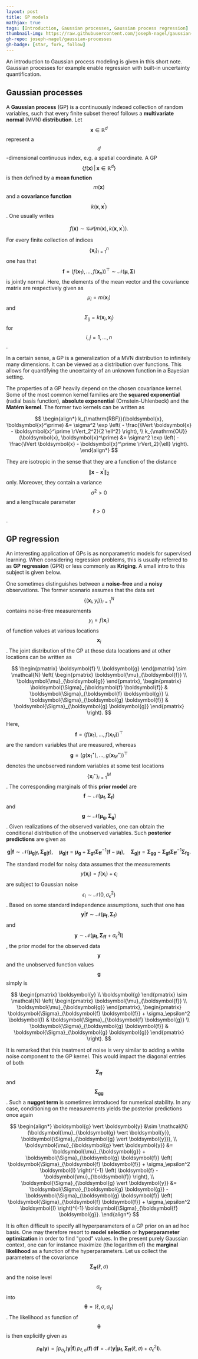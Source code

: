 ```yaml
---
layout: post
title: GP models
mathjax: true
tags: [Introduction, Gaussian processes, Gaussian process regression]
thumbnail-img: https://raw.githubusercontent.com/joseph-nagel/gaussian-processes/main/assets/predictions.svg
gh-repo: joseph-nagel/gaussian-processes
gh-badge: [star, fork, follow]
---
```


An introduction to Gaussian process modeling is given in this short note.
Gaussian processes for example enable regression with built-in uncertainty quantification.


## Gaussian processes

A **Gaussian process** (GP) is a continuously indexed collection of random variables, such that every finite subset thereof follows a **multivariate normal** (MVN) **distribution**. Let $$\boldsymbol{x} \in \mathbb{R}^d$$ represent a $$d$$-dimensional continuous index, e.g. a spatial coordinate. A GP $$\{f(\boldsymbol{x}) \, \vert \, \boldsymbol{x} \in \mathbb{R}^d\}$$ is then defined by a **mean function** $$m(\boldsymbol{x})$$ and a **covariance function** $$k(\boldsymbol{x}, \boldsymbol{x}^\prime)$$. One usually writes

$$
f(\boldsymbol{x}) \sim
\mathcal{GP} \left( m(\boldsymbol{x}), k(\boldsymbol{x}, \boldsymbol{x}^\prime) \right).
$$

For every finite collection of indices $$\{\boldsymbol{x}_i\}_{i=1}^n$$ one has that $$\boldsymbol{f} = (f(\boldsymbol{x}_1), \ldots, f(\boldsymbol{x}_n))^\top \sim \mathcal{N}(\boldsymbol{\mu}, \boldsymbol{\Sigma})$$ is jointly normal. Here, the elements of the mean vector and the covariance matrix are respectively given as $$\mu_i = m(\boldsymbol{x}_i)$$ and $$\Sigma_{ij} = k(\boldsymbol{x}_i, \boldsymbol{x}_j)$$ for $$i,j=1,\ldots,n$$.

In a certain sense, a GP is a generalization of a MVN distribution to infinitely many dimensions. It can be viewed as a distribution over functions. This allows for quantifying the uncertainty of an unknown function in a Bayesian setting.

The properties of a GP heavily depend on the chosen covariance kernel. Some of the most common kernel families are the **squared exponential** (radial basis function), **absolute exponential** (Ornstein-Uhlenbeck) and the **Matérn kernel**. The former two kernels can be written as

$$
\begin{align*}
k_{\mathrm{RBF}}(\boldsymbol{x}, \boldsymbol{x}^\prime) &=
\sigma^2 \exp \left( - \frac{\lVert \boldsymbol{x} - \boldsymbol{x}^\prime \rVert_2^2}{2 \ell^2} \right), \\
k_{\mathrm{OU}}(\boldsymbol{x}, \boldsymbol{x}^\prime) &=
\sigma^2 \exp \left( - \frac{\lVert \boldsymbol{x} - \boldsymbol{x}^\prime \rVert_2}{\ell} \right).
\end{align*}
$$

They are isotropic in the sense that they are a function of the distance $$\lVert \boldsymbol{x} - \boldsymbol{x}^\prime \rVert_2$$ only. Moreover, they contain a variance $$\sigma^2 > 0$$ and a lengthscale parameter $$\ell > 0$$.


## GP regression

An interesting application of GPs is as nonparametric models for supervised learning. When considering regression problems, this is usually referred to as **GP regression** (GPR) or less commonly as **Kriging**. A small intro to this subject is given below.

One sometimes distinguishes between a **noise-free** and a **noisy** observations. The former scenario assumes that the data set $$\{(\boldsymbol{x}_i, y_i)\}_{i=1}^N$$ contains noise-free measurements $$y_i = f(\boldsymbol{x}_i)$$ of function values at various locations $$\boldsymbol{x}_i$$. The joint distribution of the GP at those data locations and at other locations can be written as

$$
\begin{pmatrix}
\boldsymbol{f} \\
\boldsymbol{g}
\end{pmatrix} \sim
\mathcal{N} \left(
\begin{pmatrix}
\boldsymbol{\mu}_{\boldsymbol{f}} \\
\boldsymbol{\mu}_{\boldsymbol{g}}
\end{pmatrix},
\begin{pmatrix}
\boldsymbol{\Sigma}_{\boldsymbol{f} \boldsymbol{f}} &
\boldsymbol{\Sigma}_{\boldsymbol{f} \boldsymbol{g}} \\
\boldsymbol{\Sigma}_{\boldsymbol{g} \boldsymbol{f}} &
\boldsymbol{\Sigma}_{\boldsymbol{g} \boldsymbol{g}}
\end{pmatrix}
\right).
$$

Here, $$\boldsymbol{f} = (f(\boldsymbol{x}_1), \ldots, f(\boldsymbol{x}_N))^\top$$ are the random variables that are measured, whereas $$\boldsymbol{g} = (g(\boldsymbol{x}^\star_1), \ldots, g(\boldsymbol{x}^\star_M))^\top$$ denotes the unobserved random variables at some test locations $$\{\boldsymbol{x}^\star_i\}_{i=1}^M$$. The corresponding marginals of this **prior model** are $$\boldsymbol{f} \sim \mathcal{N}(\boldsymbol{\mu}_{\boldsymbol{f}}, \boldsymbol{\Sigma}_{\boldsymbol{f}})$$ and $$\boldsymbol{g} \sim \mathcal{N}(\boldsymbol{\mu}_{\boldsymbol{g}}, \boldsymbol{\Sigma}_{\boldsymbol{g}})$$. Given realizations of the observed variables, one can obtain the conditional distribution of the unobserved variables. Such **posterior predictions** are given as

$$
\boldsymbol{g} \vert \boldsymbol{f} \sim
\mathcal{N}(\boldsymbol{\mu}_{\boldsymbol{g} \vert \boldsymbol{f}},
\boldsymbol{\Sigma}_{\boldsymbol{g} \vert \boldsymbol{f}}), \quad
\boldsymbol{\mu}_{\boldsymbol{g} \vert \boldsymbol{f}} =
\boldsymbol{\mu}_{\boldsymbol{g}} + \boldsymbol{\Sigma}_{\boldsymbol{g} \boldsymbol{f}}
\boldsymbol{\Sigma}_{\boldsymbol{f} \boldsymbol{f}}^{-1} (\boldsymbol{f} - \boldsymbol{\mu}_{\boldsymbol{f}}), \quad
\boldsymbol{\Sigma}_{\boldsymbol{g} \vert \boldsymbol{f}} =
\boldsymbol{\Sigma}_{\boldsymbol{g} \boldsymbol{g}} - \boldsymbol{\Sigma}_{\boldsymbol{g} \boldsymbol{f}}
\boldsymbol{\Sigma}_{\boldsymbol{f} \boldsymbol{f}}^{-1} \boldsymbol{\Sigma}_{\boldsymbol{f} \boldsymbol{g}}.
$$

The standard model for noisy data assumes that the measurements $$y(\boldsymbol{x}_i) = f(\boldsymbol{x}_i) + \epsilon_i$$ are subject to Gaussian noise $$\epsilon_i \sim \mathcal{N}(0, \sigma_\epsilon^2)$$. Based on some standard independence assumptions, such that one has $$\boldsymbol{y} \vert \boldsymbol{f} \sim \mathcal{N}(\boldsymbol{\mu}_{\boldsymbol{f}}, \boldsymbol{\Sigma}_{\boldsymbol{f}})$$ and $$\boldsymbol{y} \sim \mathcal{N}(\boldsymbol{\mu}_{\boldsymbol{f}}, \boldsymbol{\Sigma}_{\boldsymbol{f} \boldsymbol{f}} + \sigma_\epsilon^2 \boldsymbol{I})$$, the prior model for the observed data $$\boldsymbol{y}$$ and the unobserved function values $$\boldsymbol{g}$$ simply is

$$
\begin{pmatrix}
\boldsymbol{y} \\
\boldsymbol{g}
\end{pmatrix} \sim
\mathcal{N} \left(
\begin{pmatrix}
\boldsymbol{\mu}_{\boldsymbol{f}} \\
\boldsymbol{\mu}_{\boldsymbol{g}}
\end{pmatrix},
\begin{pmatrix}
\boldsymbol{\Sigma}_{\boldsymbol{f} \boldsymbol{f}} + \sigma_\epsilon^2 \boldsymbol{I} &
\boldsymbol{\Sigma}_{\boldsymbol{f} \boldsymbol{g}} \\
\boldsymbol{\Sigma}_{\boldsymbol{g} \boldsymbol{f}} &
\boldsymbol{\Sigma}_{\boldsymbol{g} \boldsymbol{g}}
\end{pmatrix}
\right).
$$

It is remarked that this treatment of noise is very similar to adding a white noise component to the GP kernel. This would impact the diagonal entries of both $$\boldsymbol{\Sigma}_{\boldsymbol{f} \boldsymbol{f}}$$ and $$\boldsymbol{\Sigma}_{\boldsymbol{g} \boldsymbol{g}}$$. Such a **nugget term** is sometimes introduced for numerical stability. In any case, conditioning on the measurements yields the posterior predictions once again

$$
\begin{align*}
\boldsymbol{g} \vert \boldsymbol{y} &\sim
\mathcal{N}(\boldsymbol{\mu}_{\boldsymbol{g} \vert \boldsymbol{y}},
\boldsymbol{\Sigma}_{\boldsymbol{g} \vert \boldsymbol{y}}), \\
\boldsymbol{\mu}_{\boldsymbol{g} \vert \boldsymbol{y}} &=
\boldsymbol{\mu}_{\boldsymbol{g}} + \boldsymbol{\Sigma}_{\boldsymbol{g} \boldsymbol{f}}
\left( \boldsymbol{\Sigma}_{\boldsymbol{f} \boldsymbol{f}} + \sigma_\epsilon^2 \boldsymbol{I} \right)^{-1}
\left( \boldsymbol{f} - \boldsymbol{\mu}_{\boldsymbol{f}} \right), \\
\boldsymbol{\Sigma}_{\boldsymbol{g} \vert \boldsymbol{y}} &=
\boldsymbol{\Sigma}_{\boldsymbol{g} \boldsymbol{g}} - \boldsymbol{\Sigma}_{\boldsymbol{g} \boldsymbol{f}}
\left( \boldsymbol{\Sigma}_{\boldsymbol{f} \boldsymbol{f}} + \sigma_\epsilon^2 \boldsymbol{I} \right)^{-1}
\boldsymbol{\Sigma}_{\boldsymbol{f} \boldsymbol{g}}.
\end{align*}
$$

It is often difficult to specify all hyperparameters of a GP prior on an ad hoc basis. One may therefore resort to **model selection** or **hyperparameter optimization** in order to find "good" values. In the present purely Gaussian context, one can for instance maximize (the logarithm of) the **marginal likelihood** as a function of the hyperparameters. Let us collect the parameters of the covariance $$\boldsymbol{\Sigma}_{\boldsymbol{f} \boldsymbol{f}}(\ell, \sigma)$$ and the noise level $$\sigma_\epsilon$$ into $$\boldsymbol{\theta} = (\ell, \sigma, \sigma_\epsilon)$$. The likelihood as function of $$\boldsymbol{\theta}$$ is then explicitly given as

$$
p_{\boldsymbol{\theta}}(\boldsymbol{y}) = \int p_{\sigma_\epsilon}(\boldsymbol{y} \vert \boldsymbol{f}) \,
p_{\ell, \sigma}(\boldsymbol{f}) \, \mathrm{d} \boldsymbol{f} =
\mathcal{N}(\boldsymbol{y} \vert \boldsymbol{\mu}_{\boldsymbol{f}},
\boldsymbol{\Sigma}_{\boldsymbol{f} \boldsymbol{f}}(\ell, \sigma) + \sigma_\epsilon^2 \boldsymbol{I}).
$$

